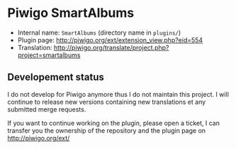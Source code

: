 # Piwigo SmartAlbums

* Internal name: `SmartAlbums` (directory name in `plugins/`)
* Plugin page: http://piwigo.org/ext/extension_view.php?eid=554
* Translation: http://piwigo.org/translate/project.php?project=smartalbums

## Developement status

I do not develop for Piwigo anymore thus I do not maintain this project. I will continue to release new versions containing new translations et any submitted merge requests.

If you want to continue working on the plugin, please open a ticket, I can transfer you the ownership of the repository and the plugin page on http://piwigo.org/ext/